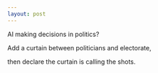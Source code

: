 ```yaml
---
layout: post
---
```


AI making decisions in politics?

Add a curtain between politicians and electorate,

then declare the curtain is calling the shots.